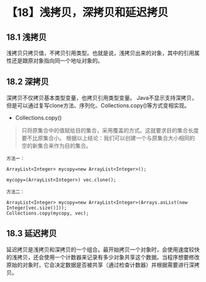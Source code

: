 # 【18】浅拷贝，深拷贝和延迟拷贝
## 18.1 浅拷贝
浅拷贝只拷贝值，不拷贝引用类型。也就是说，浅拷贝出来的对象，其中的引用属性还是跟原对象指向同一个地址对象的。

## 18.2 深拷贝
深拷贝不仅拷贝基本类型变量，也拷贝引用类型变量。
Java不显示支持深拷贝，但是可以通过复写clone方法、序列化、Collections.copy()等方式变相实现。
- Collections.copy()
> 只将原集合中的值赋给目的集合，采用覆盖的方式。这就要求目的集合长度要不比原集合小。
> 根据以上结论：我们可以创建一个与原集合大小相同的空的新集合来作为目的集合。
```
方法一：

ArrayList<Integer> mycopy=new ArrayList<Integer>();

mycopy=(ArrayList<Integer>) vec.clone();

方法二：

ArrayList<Integer> mycopy=new ArrayList<Integer>(Arrays.asList(new Integer[vec.size()]));
Collections.copy(mycopy, vec);
```

## 18.3 延迟拷贝
延迟拷贝是浅拷贝和深拷贝的一个组合。最开始拷贝一个对象时，会使用速度较快的浅拷贝，还会使用一个计数器来记录有多少对象共享这个数据。当程序想要修改原始的对象时，它会决定数据是否被共享（通过检查计数器）并根据需要进行深拷贝。